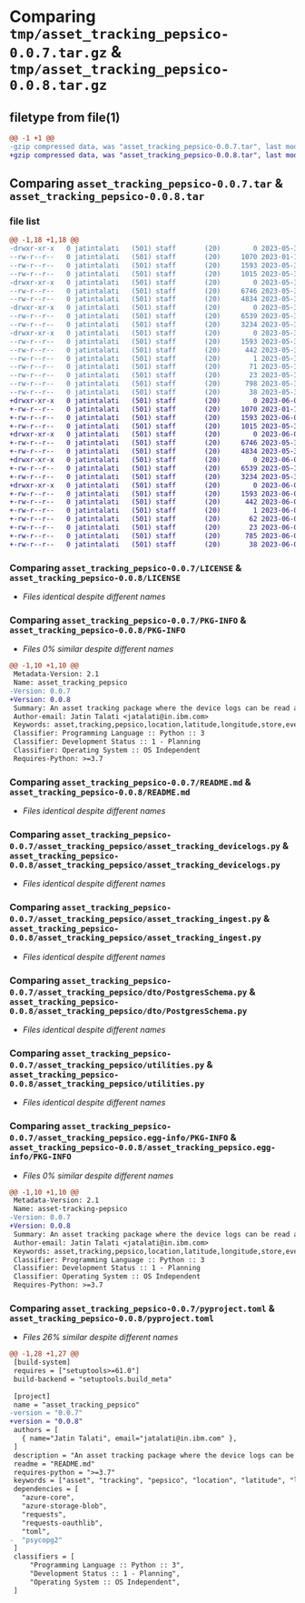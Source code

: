 # Comparing `tmp/asset_tracking_pepsico-0.0.7.tar.gz` & `tmp/asset_tracking_pepsico-0.0.8.tar.gz`

## filetype from file(1)

```diff
@@ -1 +1 @@
-gzip compressed data, was "asset_tracking_pepsico-0.0.7.tar", last modified: Wed May 31 15:55:06 2023, max compression
+gzip compressed data, was "asset_tracking_pepsico-0.0.8.tar", last modified: Fri Jun  2 09:25:59 2023, max compression
```

## Comparing `asset_tracking_pepsico-0.0.7.tar` & `asset_tracking_pepsico-0.0.8.tar`

### file list

```diff
@@ -1,18 +1,18 @@
-drwxr-xr-x   0 jatintalati   (501) staff       (20)        0 2023-05-31 15:55:06.353675 asset_tracking_pepsico-0.0.7/
--rw-r--r--   0 jatintalati   (501) staff       (20)     1070 2023-01-19 18:18:48.000000 asset_tracking_pepsico-0.0.7/LICENSE
--rw-r--r--   0 jatintalati   (501) staff       (20)     1593 2023-05-31 15:55:06.353241 asset_tracking_pepsico-0.0.7/PKG-INFO
--rw-r--r--   0 jatintalati   (501) staff       (20)     1015 2023-05-31 14:48:14.000000 asset_tracking_pepsico-0.0.7/README.md
-drwxr-xr-x   0 jatintalati   (501) staff       (20)        0 2023-05-31 15:55:06.349198 asset_tracking_pepsico-0.0.7/asset_tracking_pepsico/
--rw-r--r--   0 jatintalati   (501) staff       (20)     6746 2023-05-31 12:41:32.000000 asset_tracking_pepsico-0.0.7/asset_tracking_pepsico/asset_tracking_devicelogs.py
--rw-r--r--   0 jatintalati   (501) staff       (20)     4834 2023-05-31 15:34:12.000000 asset_tracking_pepsico-0.0.7/asset_tracking_pepsico/asset_tracking_ingest.py
-drwxr-xr-x   0 jatintalati   (501) staff       (20)        0 2023-05-31 15:55:06.352759 asset_tracking_pepsico-0.0.7/asset_tracking_pepsico/dto/
--rw-r--r--   0 jatintalati   (501) staff       (20)     6539 2023-05-31 15:54:17.000000 asset_tracking_pepsico-0.0.7/asset_tracking_pepsico/dto/PostgresSchema.py
--rw-r--r--   0 jatintalati   (501) staff       (20)     3234 2023-05-31 14:40:13.000000 asset_tracking_pepsico-0.0.7/asset_tracking_pepsico/utilities.py
-drwxr-xr-x   0 jatintalati   (501) staff       (20)        0 2023-05-31 15:55:06.352195 asset_tracking_pepsico-0.0.7/asset_tracking_pepsico.egg-info/
--rw-r--r--   0 jatintalati   (501) staff       (20)     1593 2023-05-31 15:55:06.000000 asset_tracking_pepsico-0.0.7/asset_tracking_pepsico.egg-info/PKG-INFO
--rw-r--r--   0 jatintalati   (501) staff       (20)      442 2023-05-31 15:55:06.000000 asset_tracking_pepsico-0.0.7/asset_tracking_pepsico.egg-info/SOURCES.txt
--rw-r--r--   0 jatintalati   (501) staff       (20)        1 2023-05-31 15:55:06.000000 asset_tracking_pepsico-0.0.7/asset_tracking_pepsico.egg-info/dependency_links.txt
--rw-r--r--   0 jatintalati   (501) staff       (20)       71 2023-05-31 15:55:06.000000 asset_tracking_pepsico-0.0.7/asset_tracking_pepsico.egg-info/requires.txt
--rw-r--r--   0 jatintalati   (501) staff       (20)       23 2023-05-31 15:55:06.000000 asset_tracking_pepsico-0.0.7/asset_tracking_pepsico.egg-info/top_level.txt
--rw-r--r--   0 jatintalati   (501) staff       (20)      798 2023-05-31 15:54:41.000000 asset_tracking_pepsico-0.0.7/pyproject.toml
--rw-r--r--   0 jatintalati   (501) staff       (20)       38 2023-05-31 15:55:06.353822 asset_tracking_pepsico-0.0.7/setup.cfg
+drwxr-xr-x   0 jatintalati   (501) staff       (20)        0 2023-06-02 09:25:59.616598 asset_tracking_pepsico-0.0.8/
+-rw-r--r--   0 jatintalati   (501) staff       (20)     1070 2023-01-19 18:18:48.000000 asset_tracking_pepsico-0.0.8/LICENSE
+-rw-r--r--   0 jatintalati   (501) staff       (20)     1593 2023-06-02 09:25:59.616308 asset_tracking_pepsico-0.0.8/PKG-INFO
+-rw-r--r--   0 jatintalati   (501) staff       (20)     1015 2023-05-31 14:48:14.000000 asset_tracking_pepsico-0.0.8/README.md
+drwxr-xr-x   0 jatintalati   (501) staff       (20)        0 2023-06-02 09:25:59.612228 asset_tracking_pepsico-0.0.8/asset_tracking_pepsico/
+-rw-r--r--   0 jatintalati   (501) staff       (20)     6746 2023-05-31 12:41:32.000000 asset_tracking_pepsico-0.0.8/asset_tracking_pepsico/asset_tracking_devicelogs.py
+-rw-r--r--   0 jatintalati   (501) staff       (20)     4834 2023-05-31 15:34:12.000000 asset_tracking_pepsico-0.0.8/asset_tracking_pepsico/asset_tracking_ingest.py
+drwxr-xr-x   0 jatintalati   (501) staff       (20)        0 2023-06-02 09:25:59.615395 asset_tracking_pepsico-0.0.8/asset_tracking_pepsico/dto/
+-rw-r--r--   0 jatintalati   (501) staff       (20)     6539 2023-05-31 15:54:17.000000 asset_tracking_pepsico-0.0.8/asset_tracking_pepsico/dto/PostgresSchema.py
+-rw-r--r--   0 jatintalati   (501) staff       (20)     3234 2023-05-31 14:40:13.000000 asset_tracking_pepsico-0.0.8/asset_tracking_pepsico/utilities.py
+drwxr-xr-x   0 jatintalati   (501) staff       (20)        0 2023-06-02 09:25:59.614853 asset_tracking_pepsico-0.0.8/asset_tracking_pepsico.egg-info/
+-rw-r--r--   0 jatintalati   (501) staff       (20)     1593 2023-06-02 09:25:59.000000 asset_tracking_pepsico-0.0.8/asset_tracking_pepsico.egg-info/PKG-INFO
+-rw-r--r--   0 jatintalati   (501) staff       (20)      442 2023-06-02 09:25:59.000000 asset_tracking_pepsico-0.0.8/asset_tracking_pepsico.egg-info/SOURCES.txt
+-rw-r--r--   0 jatintalati   (501) staff       (20)        1 2023-06-02 09:25:59.000000 asset_tracking_pepsico-0.0.8/asset_tracking_pepsico.egg-info/dependency_links.txt
+-rw-r--r--   0 jatintalati   (501) staff       (20)       62 2023-06-02 09:25:59.000000 asset_tracking_pepsico-0.0.8/asset_tracking_pepsico.egg-info/requires.txt
+-rw-r--r--   0 jatintalati   (501) staff       (20)       23 2023-06-02 09:25:59.000000 asset_tracking_pepsico-0.0.8/asset_tracking_pepsico.egg-info/top_level.txt
+-rw-r--r--   0 jatintalati   (501) staff       (20)      785 2023-06-02 09:24:14.000000 asset_tracking_pepsico-0.0.8/pyproject.toml
+-rw-r--r--   0 jatintalati   (501) staff       (20)       38 2023-06-02 09:25:59.616708 asset_tracking_pepsico-0.0.8/setup.cfg
```

### Comparing `asset_tracking_pepsico-0.0.7/LICENSE` & `asset_tracking_pepsico-0.0.8/LICENSE`

 * *Files identical despite different names*

### Comparing `asset_tracking_pepsico-0.0.7/PKG-INFO` & `asset_tracking_pepsico-0.0.8/PKG-INFO`

 * *Files 0% similar despite different names*

```diff
@@ -1,10 +1,10 @@
 Metadata-Version: 2.1
 Name: asset_tracking_pepsico
-Version: 0.0.7
+Version: 0.0.8
 Summary: An asset tracking package where the device logs can be read and the location information can be extracted from the log file provided in the parameters.
 Author-email: Jatin Talati <jatalati@in.ibm.com>
 Keywords: asset,tracking,pepsico,location,latitude,longitude,store,events
 Classifier: Programming Language :: Python :: 3
 Classifier: Development Status :: 1 - Planning
 Classifier: Operating System :: OS Independent
 Requires-Python: >=3.7
```

### Comparing `asset_tracking_pepsico-0.0.7/README.md` & `asset_tracking_pepsico-0.0.8/README.md`

 * *Files identical despite different names*

### Comparing `asset_tracking_pepsico-0.0.7/asset_tracking_pepsico/asset_tracking_devicelogs.py` & `asset_tracking_pepsico-0.0.8/asset_tracking_pepsico/asset_tracking_devicelogs.py`

 * *Files identical despite different names*

### Comparing `asset_tracking_pepsico-0.0.7/asset_tracking_pepsico/asset_tracking_ingest.py` & `asset_tracking_pepsico-0.0.8/asset_tracking_pepsico/asset_tracking_ingest.py`

 * *Files identical despite different names*

### Comparing `asset_tracking_pepsico-0.0.7/asset_tracking_pepsico/dto/PostgresSchema.py` & `asset_tracking_pepsico-0.0.8/asset_tracking_pepsico/dto/PostgresSchema.py`

 * *Files identical despite different names*

### Comparing `asset_tracking_pepsico-0.0.7/asset_tracking_pepsico/utilities.py` & `asset_tracking_pepsico-0.0.8/asset_tracking_pepsico/utilities.py`

 * *Files identical despite different names*

### Comparing `asset_tracking_pepsico-0.0.7/asset_tracking_pepsico.egg-info/PKG-INFO` & `asset_tracking_pepsico-0.0.8/asset_tracking_pepsico.egg-info/PKG-INFO`

 * *Files 0% similar despite different names*

```diff
@@ -1,10 +1,10 @@
 Metadata-Version: 2.1
 Name: asset-tracking-pepsico
-Version: 0.0.7
+Version: 0.0.8
 Summary: An asset tracking package where the device logs can be read and the location information can be extracted from the log file provided in the parameters.
 Author-email: Jatin Talati <jatalati@in.ibm.com>
 Keywords: asset,tracking,pepsico,location,latitude,longitude,store,events
 Classifier: Programming Language :: Python :: 3
 Classifier: Development Status :: 1 - Planning
 Classifier: Operating System :: OS Independent
 Requires-Python: >=3.7
```

### Comparing `asset_tracking_pepsico-0.0.7/pyproject.toml` & `asset_tracking_pepsico-0.0.8/pyproject.toml`

 * *Files 26% similar despite different names*

```diff
@@ -1,28 +1,27 @@
 [build-system]
 requires = ["setuptools>=61.0"]
 build-backend = "setuptools.build_meta"
 
 [project]
 name = "asset_tracking_pepsico"
-version = "0.0.7"
+version = "0.0.8"
 authors = [
   { name="Jatin Talati", email="jatalati@in.ibm.com" },
 ]
 description = "An asset tracking package where the device logs can be read and the location information can be extracted from the log file provided in the parameters."
 readme = "README.md"
 requires-python = ">=3.7"
 keywords = ["asset", "tracking", "pepsico", "location", "latitude", "longitude", "store", "events"]
 dependencies = [
   "azure-core",
   "azure-storage-blob",
   "requests",
   "requests-oauthlib",
   "toml",
-  "psycopg2"
 ]
 classifiers = [
     "Programming Language :: Python :: 3",
     "Development Status :: 1 - Planning",
     "Operating System :: OS Independent",
 ]
```

